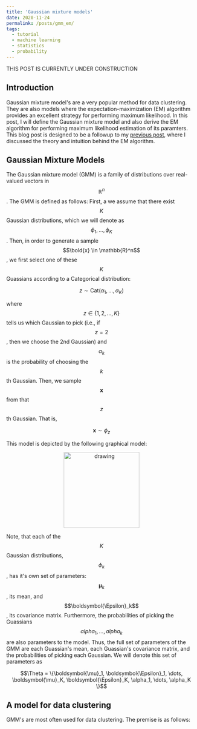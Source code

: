 ```yaml
---
title: 'Gaussian mixture models'
date: 2020-11-24
permalink: /posts/gmm_em/
tags:
  - tutorial
  - machine learning
  - statistics
  - probability
---
```


THIS POST IS CURRENTLY UNDER CONSTRUCTION

Introduction
--------------

Gaussian mixture model's are a very popular method for data clustering. They are also models where the expectation-maximization (EM) algorithm provides an excellent strategy for performing maximum likelihood.  In this post, I will define the Gaussian mixture model and also derive the EM algorithm for performing maximum likelihood estimation of its paramters. This blog post is designed to be a followup to my [previous post](https://mbernste.github.io/posts/em/), where I discussed the theory and intuition behind the EM algorithm. 

Gaussian Mixture Models
--------------

The Gaussian mixture model (GMM) is a family of distributions over real-valued vectors in $$\mathbb{R}^n$$. The GMM is defined as follows: First, a we assume that there exist $$K$$ Gaussian distributions, which we will denote as $$\phi_1, \dots, \phi_K$$.  Then, in order to generate a sample $$\bold{x} \in \mathbb{R}^n$$, we first select one of these $$K$$ Guassians according to a Categorical distribution:

$$z \sim \text{Cat}(\alpha_1, \dots, \alpha_K)$$

where $$z \in \{1, 2, \dots, K\}$$ tells us which Gaussian to pick (i.e., if $$z = 2$$, then we choose the 2nd Gaussian) and $$\alpha_k$$ is the probability of choosing the $$k$$th Gaussian. Then, we sample $$\boldsymbol{x}$$ from that $$z$$th Gaussian.  That is,

$$\boldsymbol{x} \sim \phi_z$$

This model is depicted by the following graphical model:

<center><img src="https://raw.githubusercontent.com/mbernste/mbernste.github.io/master/images/GMM_graphical_model.png" alt="drawing" width="200"/></center>

Note, that each of the $$K$$ Gaussian distributions, $$\phi_k$$, has it's own set of parameters: $$\boldsymbol{\mu}_k$$, its mean, and $$\boldsymbol{\Epsilon}_k$$, its covariance matrix.  Furthermore, the probabilities of picking the Guassians $$alpha_1, \dots, alpha_k$$ are also parameters to the model.  Thus, the full set of parameters of the GMM are each Guassian's mean, each Guassian's covariance matrix, and the probabilities of picking each Gaussian. We will denote this set of parameters as

$$\Theta = \{\boldsymbol{\mu}_1, \boldsymbol{\Epsilon}_1, \dots, \boldsymbol{\mu}_K, \boldsymbol{\Epsilon}_K, \alpha_1, \dots, \alpha_K \}$$



A model for data clustering
--------------

GMM's are most often used for data clustering.  The premise is as follows: 

